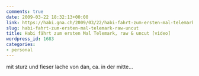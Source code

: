 ```yaml
---
comments: true
date: 2009-03-22 18:32:13+00:00
link: https://habi.gna.ch/2009/03/22/habi-fahrt-zum-ersten-mal-telemark-raw-uncut/
slug: habi-fahrt-zum-ersten-mal-telemark-raw-uncut
title: Habi fährt zum ersten Mal Telemark, raw & uncut [video]
wordpress_id: 1683
categories:
- personal
---
```


mit sturz und fieser lache von dan, ca. in der mitte...

